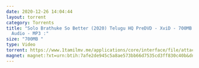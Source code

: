 ```yaml
---
date: 2020-12-26 14:04:44
layout: torrent
category: Torrents
title: "Solo Brathuke So Better (2020) Telugu HQ PreDVD - XviD - 700MB - HQ Line
  Audio - MP3 :"
size: "700MB "
type: Video
torrent: https://www.1tamilmv.me/applications/core/interface/file/attachment.php?id=70660
magnet: magnet:?xt=urn:btih:7afe2de945c5a8ae573bb66d7535cd3ff830c40b&dn=www.1TamilMV.me%20-%20Solo%20Brathuke%20So%20Better%20(2020)%20Telugu%20HQ%20PreDVD%20-%20XviD%20-%20700MB%20-%20HQ%20Line%20Aud.avi&tr=udp%3a%2f%2fp4p.arenabg.com%3a1337%2fannounce&tr=http%3a%2f%2fpow7.com%3a80%2fannounce&tr=udp%3a%2f%2ftracker.tiny-vps.com%3a6969%2fannounce&tr=http%3a%2f%2ftracker2.itzmx.com%3a6961%2fannounce&tr=udp%3a%2f%2f151.80.120.114%3a2710%2fannounce&tr=udp%3a%2f%2f9.rarbg.com%3a2790%2fannounce&tr=udp%3a%2f%2f9.rarbg.to%3a2740%2fannounce&tr=udp%3a%2f%2fopen.stealth.si%3a80%2fannounce&tr=udp%3a%2f%2ftracker.leechers-paradise.org%3a6969%2fannounce&tr=udp%3a%2f%2ftracker.opentrackr.org%3a1337%2fannounce&tr=http%3a%2f%2ft.nyaatracker.com%3a80%2fannounce
---
```

